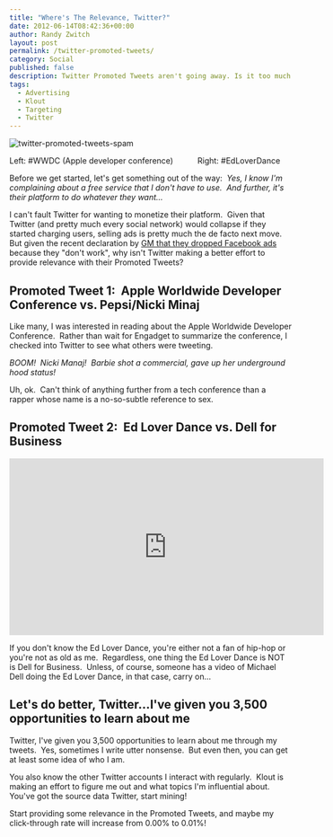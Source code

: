 ```yaml
---
title: "Where's The Relevance, Twitter?"
date: 2012-06-14T08:42:36+00:00
author: Randy Zwitch
layout: post
permalink: /twitter-promoted-tweets/
category: Social
published: false
description: Twitter Promoted Tweets aren't going away. Is it too much to ask for Twitter to provide relevant ones?
tags:
  - Advertising
  - Klout
  - Targeting
  - Twitter
---
```

![twitter-promoted-tweets-spam](/wp-content/uploads/2012/06/twitter-promoted-tweets-spam.png)

<p class="wp-caption-text">
Left: #WWDC (Apple developer conference)           Right: #EdLoverDance
</p>

Before we get started, let's get something out of the way:  _Yes, I know I'm complaining about a free service that I don't have to use.  And further, it's their platform to do whatever they want..._

I can't fault Twitter for wanting to monetize their platform.  Given that Twitter (and pretty much every social network) would collapse if they started charging users, selling ads is pretty much the de facto next move.  But given the recent declaration by <a title="GM drops Facebook ads" href="http://thenextweb.com/facebook/2012/05/15/gm-to-drop-facebook-advertising-citing-poor-results/" target="_blank">GM that they dropped Facebook ads</a> because they "don't work", why isn't Twitter making a better effort to provide relevance with their Promoted Tweets?

## Promoted Tweet 1:  Apple Worldwide Developer Conference vs. Pepsi/Nicki Minaj

Like many, I was interested in reading about the Apple Worldwide Developer Conference.  Rather than wait for Engadget to summarize the conference, I checked into Twitter to see what others were tweeting.

_BOOM!  Nicki Manaj!  Barbie shot a commercial, gave up her underground hood status!_

Uh, ok.  Can't think of anything further from a tech conference than a rapper whose name is a no-so-subtle reference to sex.

## Promoted Tweet 2:  Ed Lover Dance vs. Dell for Business

<iframe width="560" height="315" src="https://www.youtube.com/embed/99lwNnrUNs8" frameborder="0" allowfullscreen></iframe>

If you don't know the Ed Lover Dance, you're either not a fan of hip-hop or you're not as old as me.  Regardless, one thing the Ed Lover Dance is NOT is Dell for Business.  Unless, of course, someone has a video of Michael Dell doing the Ed Lover Dance, in that case, carry on...

## Let's do better, Twitter...I've given you 3,500 opportunities to learn about me

Twitter, I've given you 3,500 opportunities to learn about me through my tweets.  Yes, sometimes I write utter nonsense.  But even then, you can get at least some idea of who I am.

You also know the other Twitter accounts I interact with regularly.  Klout is making an effort to figure me out and what topics I'm influential about.  You've got the source data Twitter, start mining!

Start providing some relevance in the Promoted Tweets, and maybe my click-through rate will increase from 0.00% to 0.01%!
